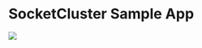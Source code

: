 SocketCluster Sample App
==========
<img src="https://avatars2.githubusercontent.com/u/16425764?v=3&s=460"/>
